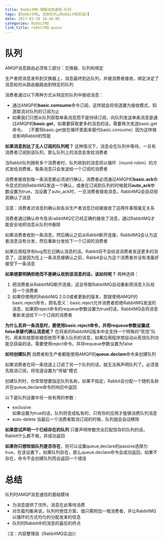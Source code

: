 ```yaml
---
title: RabbitMQ-理解消息通信-队列
tags: [RabbitMQ, 消息队列,《RabbitMQ实战》]
date: 2017-03-30 16:44:06
categories: RabbitMQ
link_title: rabbitMQ-queue
---
```



# 队列
AMQP消息路由必须有三部分：交换器、队列和绑定

生产者把消息发布到交换器上，消息最终到达队列，并被消费者接收，绑定决定了消息如何从路由器路由到特定的队列

消费者通过以下两种方式从特定的队列中接收消息：
- 通过AMQP的**basic.comsume**命令订阅，这样就会将信道置为接收模式，知道取消对队列的订阅为止
- 如果我们只想从队列获取单条消息而不是持续订阅，向队列发送单条消息是通过AMQP的**basic.get**，如果要获取更多的消息的话，需要再次发送basic.get命令。
（不要将basic.get放在循环里面来替代basic.consume）因为这样做会影响Rabbit的性能

<!--more-->


**如果消息到达了无人订阅的队列呢？**
这种情况下，消息会在队列中等待，一旦有消费者订阅到该队列，那么队列上的消息会发给消费者

当Rabbit队列拥有多个消费者时，队列收到的消息将以循环（round-robin）的方式发给消费者，每条消息只会发送给一个订阅的消费者

消费者接收到每一条消息都必须进行确认，消费者必须通过AMQP的**basic.ack**命令显式的向RabbitMQ发送一个确认，或者在订阅到队列的时候就将**auto_ack**参数设置为true，当设置了auto_ack时，一旦消费者接收消息，RabbitMQ会自动视其确认了消息

注意：消费者对消息的确认和告诉生产者消息已经被接收了这两件事情毫无关系

消费者通过确认命令告诉rabbitMQ它已经正确的接收了消息，通过RabbitMQ才能安全地把消息从队列中删除

如果消费者收到一条消息，然后确认之前从Rabbit断开连接，RabbitMQ会认为这套消息没有分发，然后重新分发给下一个订阅的消费者

如果应用程序有bug而忘记确认消息的话，Rabbit将不会给该消费者发送更多的消息了，这是因为在上一条消息被确认之前，Rabbit会认为这个消费者并没有准备好接受下一条消息

**如果想要明确拒绝而不是确认收到该消息的话，该如何呢？**
两种选择：
1. 把消费者从RabbitMQ断开连接，这会导致RabbitMQ自动重新把消息入队给另一个消费者
2. 如果你使用的RabbitMQ 2.0.0或者更新的版本，那就使用AMQP的basic.reject命令，顾名思义：basic.reject允许消费者拒绝RabbitMQ发送的消息，如果把reject命令的requeue参数设置为true的话，RabbitMQ会将消息重新发送给下一个订阅的消费者

**为什么丢弃一条消息时，要使用basic.reject命令，并将requeue参数设置成false来替代确认消息呢？**
在将来的RabbitMQ版本中会支持一个特殊的“死信”队列，用来存放那些被拒绝而不重入队列的消息，如果应用程序想自动从死信队列功能总获益的话，需要使用reject命令。并将requeue参数设置为false

**如何创建队列**
消费者和生产者都能使用AMQP的**queue.declare**命令来创建队列

如果消费者在同一条信道上订阅了另一个队列的话，就无法再声明队列了。必须首先取消订阅，将信道设置为"传输"模式

创建队列时，你常常想要指定队列名称，如果不指定，Rabbit会分配一个随机名称并在queue,declare命令的响应中返回

以下是队列设置中另一些有用的参数：
- exclusive  
如果设置为true的话，队列将变成私有的，只有你的应用才能够消费队列消息
- auto-delete
当最后一个消费者取消订阅的时候，队列就会自动移除

**如果尝试声明一个已经存在的队列**
只要声明参数完全匹配现存的队列的话，Rabbit什么都不做，并成功返回

**如果你只想检验队列是否存在**，则可以设置queue,declare的passive选择为true，在该设置下，如果队列存在，那么queue.declare命令会成功返回，如果不存在，命令不会创建队列而会返回一个错误

# 总结
队列时AMQP消息通信的基础模块
- 为消息提供了住所，消息在此等待消费
- 对负载均衡来说，队列时绝佳方案，值只需附加一堆消费者，并让RabbitMQ以循环的方式均匀的分配发来的信息
- 队列时Rabbit中的消息的最后的终点


（注：内容整理自《RabbitMQ实战》）